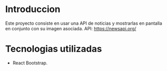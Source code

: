 # Introduccion

Este proyecto consiste en usar una API de noticias y mostrarlas en pantalla en conjunto con su imagen asociada. API: https://newsapi.org/

# Tecnologias utilizadas

- React Bootstrap.
